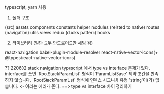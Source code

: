 typescript, yarn 사용

1. 폴더 구조

(src)
assets
components
constants
helper
modules (related to native)
routes (navigation)
utils
views
redux (ducks pattern)
hooks

2. 라이브러리 (일단 모두 안드로이드만 세팅 됨)

react-navigation
babel-plugin-module-resolver
react-native-vector-icons(+ @types/react-native-vector-icons)

?? 220602
stack navigation typescript 에서 type vs interface 문제가 있다.
interface를 쓰면 'RootStackParamList' 형식이 'ParamListBase' 제약 조건을 만족하지 않습니다.
'RootStackParamList' 형식에 인덱스 시그니처 유형 'string'이(가) 없습니다. <- 이라는 에러가 뜬다.
==> type vs interface 차이 정리하기
